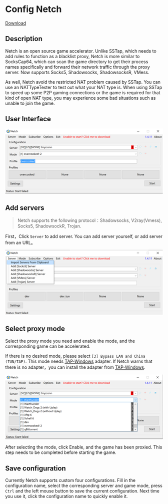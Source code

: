 # Config Netch

[Download](https://github.com/NetchX/Netch/releases)


## Description

Netch is an open source game accelerator. Unlike SSTap, which needs to add rules to function as a blacklist proxy, Netch is more similar to SocksCap64, which can scan the game directory to get their process names specifically and forward their network traffic through the proxy server. Now supports Socks5, Shadowsocks, ShadowsocksR, VMess.

As well, Netch avoid the restricted NAT problem caused by SSTap. You can use an NATTypeTester to test out what your NAT type is. When using SSTap to speed up some P2P gaming connections or the game is required for that kind of open NAT type, you may experience some bad situations such as unable to join the game.

## User Interface

![GUI](/netch_step_2.PNG)

## Add servers

> Netch supports the following protocol：Shadowsocks, V2ray(Vmess), Socks5, ShadowsockR, Trojan.

First，Click `Server` to add server. You can add server yourself, or add server from an URL。

![Server](/netch_step_0.PNG)

## Select proxy mode

Select the proxy mode you need and enable the mode, and the corresponding game can be accelerated.

If there is no desired mode, please select `[3] Bypass LAN and China (TUN/TAP)`. This mode needs [TAP-Windows](https://github.com/OpenVPN/tap-windows) adapter. If Netch warns that there is no adapter，you can install the adapter from [TAP-Windows](https://build.openvpn.net/downloads/releases/latest/tap-windows-latest-stable.exe).

![Proxy mode](/netch_step_1.PNG)

After selecting the mode, click Enable, and the game has been proxied. This step needs to be completed before starting the game.

## Save configuration

Currently Netch supports custom four configurations. Fill in the configuration name, select the corresponding server and game mode, press `Ctrl` and the left mouse button to save the current configuration. Next time you use it, click the configuration name to quickly enable it.